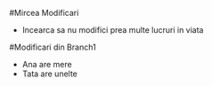 

#Mircea Modificari

- Incearca sa nu modifici prea multe lucruri in viata

#Modificari din Branch1
- Ana are mere
- Tata are unelte
